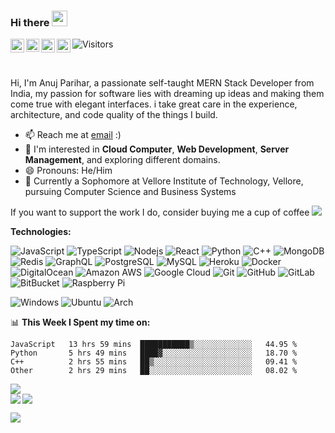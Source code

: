 ### Hi there <img src="https://i.giphy.com/media/hvRJCLFzcasrR4ia7z/giphy.webp" width="25px">

<a href="https://support.tamako.tech/">
  <img align="left" alt="Tamako Bot's Support Server" width="22px" src="https://raw.githubusercontent.com/peterthehan/peterthehan/master/assets/discord.svg" />
</a>
<a href="https://skyfallen.org/">
  <img align="left" alt="theskyfallen.com" width="21px" src="https://avatars.githubusercontent.com/u/68555937?s=200&v=4" />
</a>
<a href="https://www.instagram.com/anujpflash/">
  <img align="left" alt="Bear's Instagram" width="22px" src="https://raw.githubusercontent.com/hussainweb/hussainweb/main/icons/instagram.png" />
</a>
<a href="https://www.linkedin.com/in/anujpflash/">
  <img align="left" alt="Bear's's LinkedIN" width="22px" src="https://raw.githubusercontent.com/peterthehan/peterthehan/master/assets/linkedin.svg" />
</a>

![Visitors](https://api.visitorbadge.io/api/visitors?path=https%3A%2F%2Fgithub.com%2Fbearts%2Fbearts&label=Profile%20Views&labelColor=%231f2023&countColor=%237b78ff&style=flat-square)

<br />

Hi, I'm Anuj Parihar, a passionate self-taught MERN Stack Developer from India, my passion for software lies with dreaming up ideas and making them come true with elegant interfaces. i take great care in the experience, architecture, and code quality of the things I build.

- 📫 Reach me at [email](mailto:bear@tamako.tech) :)
- 💬 I'm interested in **Cloud Computer**, **Web Development**, **Server Management**, and exploring different domains.
- 😄 Pronouns: He/Him
- 🧠 Currently a Sophomore at Vellore Institute of Technology, Vellore, pursuing Computer Science and Business Systems

If you want to support the work I do, consider buying me a cup of coffee
<a href="https://www.buymeacoffee.com/bearts">
  <img src="https://img.shields.io/badge/Buy%20me%20a%20-coffee-ff5f5f?style=flat-square&logo=buy-me-a-coffee">
</a>

**Technologies:**  

![JavaScript](https://img.shields.io/badge/-JavaScript-black?style=flat-square&logo=javascript)
![TypeScript](https://img.shields.io/badge/-TypeScript-black?style=flat-square&logo=typescript)
![Nodejs](https://img.shields.io/badge/-Nodejs-black?style=flat-square&logo=Node.js)
![React](https://img.shields.io/badge/React-20232A?style=flat-square&logo=react&logoColor=61DAFB)
![Python](https://img.shields.io/badge/-Python-black?style=flat-square&logo=Python)
![C++](https://img.shields.io/badge/-C++-00599C?style=flat-square&logo=c)
![MongoDB](https://img.shields.io/badge/-MongoDB-black?style=flat-square&logo=mongodb)
![Redis](https://img.shields.io/badge/-Redis-black?style=flat-square&logo=Redis)
![GraphQL](https://img.shields.io/badge/-GraphQL-E10098?style=flat-square&logo=graphql)
![PostgreSQL](https://img.shields.io/badge/-PostgreSQL-336791?style=flat-square&logo=postgresql)
![MySQL](https://img.shields.io/badge/-MySQL-black?style=flat-square&logo=mysql)
![Heroku](https://img.shields.io/badge/-Heroku-430098?style=flat-square&logo=heroku)
![Docker](https://img.shields.io/badge/-Docker-black?style=flat-square&logo=docker)
![DigitalOcean](https://img.shields.io/badge/-Digital%20Ocean-darkblue?style=flat-square&logo=digitalocean)
![Amazon AWS](https://img.shields.io/badge/Amazon%20AWS-232F3E?style=flat-square&logo=amazon-aws)
![Google Cloud](https://img.shields.io/badge/Google%20Cloud-black?style=flat-square&logo=google-cloud)
![Git](https://img.shields.io/badge/-Git-black?style=flat-square&logo=git)
![GitHub](https://img.shields.io/badge/-GitHub-181717?style=flat-square&logo=github)
![GitLab](https://img.shields.io/badge/-GitLab-FCA121?style=flat-square&logo=gitlab)
![BitBucket](https://img.shields.io/badge/-BitBucket-darkblue?style=flat-square&logo=bitbucket)
![Raspberry Pi](https://img.shields.io/badge/-Raspberry%20Pi-C51A4A?style=flat-square&logo=Raspberry-Pi)     

![Windows](https://img.shields.io/badge/Windows-0078D6?style=flat-square&logo=windows&logoColor=white)
![Ubuntu](https://img.shields.io/badge/Ubuntu-E95420?style=flat-square&logo=ubuntu&logoColor=white)
![Arch](https://img.shields.io/badge/Arch_Linux-1793D1?style=flat-square&logo=arch-linux&logoColor=white)

📊 **This Week I Spent my time on:**
<!--START_SECTION:waka-->

```text
JavaScript   13 hrs 59 mins  ███████████▒░░░░░░░░░░░░░   44.95 %
Python       5 hrs 49 mins   ████▓░░░░░░░░░░░░░░░░░░░░   18.70 %
C++          2 hrs 55 mins   ██▒░░░░░░░░░░░░░░░░░░░░░░   09.41 %
Other        2 hrs 29 mins   ██░░░░░░░░░░░░░░░░░░░░░░░   08.02 %
```

<!--END_SECTION:waka-->


<a href="https://discord.com/users/397338324328775680">
  <img src="https://lanyard-profile-readme.vercel.app/api/397338324328775680?borderRadius=25px" />
</a>
<br>
<a href="https://github.com/BearTS">
  <img align="left" src="http://github-readme-streak-stats.herokuapp.com/?user=bearts&theme=bear" />
  <img src="https://github-readme-stats.vercel.app/api?username=bearts&count_private=true&show_icons=true&theme=bear" />
</a>


![](https://hit.yhype.me/github/profile?user_id=65192718)
